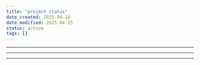 ```yaml
---
title: "project status"
date_created: 2025-04-10
date_modified: 2025-04-15
status: active
tags: []
---
```


---

---

---


